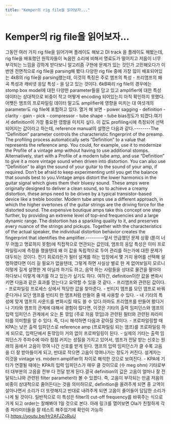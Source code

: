```yaml
---
title: "Kemper의 rig file을 읽어보자..."
---
```

# Kemper의 rig file을 읽어보자...

그동안 여러 가지 rig file을 읽어가며 플레이도 해보고 DI track 을 플레이도 해봤는데, rig file을 배포했던 원작자들이 녹음한 소리에 비해서 명료도가 떨어지고 저음이 너무 부각되는 느낌을 강하게 받다보니 알고리즘 구현에 문제가 있는 것인가 고민해오다가 이번엔 전면적으로 rig file을 parsing해 봤다.다양한 rig file 중에 가장 많이 배포되어있는 4kB의 rig file을 parsing했는데, 이것의 특징은 주로 앰프의 특성 - 프리앰프의 왜곡 특성과 캐비넷 응답 특성 - 을 담고 있는 것이다. 6kB짜리 rig file의 경우에는 stomp box model에 대한 다양한 parameter들을 담고 있고 amplifier에 대한 특성 데이터는 상대적으로 비중이 작고 어떻게 encoding 되어있는지 아직 확인하지 못했다.어쨋든 앰프의 프로파일링 데이터 말고도 amplifier에 영향을 미치는 대 여섯개의 parameter도 rig file에 포함하고 있다. 열거 해 보면 - power sagging - definition - clarity - gain - pick - compressor - tube shape - tube bias정도가 되겠다.여기서 definition이 가장 중요한 영향을 미치지 싶다. 이 값도 profiling시에 측정되어 선택되어지는 값이라고 하는데, reference manual의 설명은 다음과 같다.--------The “Definition” parameter controls the characteristic fingerprint of the preamp. The profiling process automatically sets “Definition” to a value that represents the reference amp. You could, for example, use it to modernize the Profile of a vintage amp without having to use additional stomps. Alternatively, start with a Profile of a modern tube amp, and use “Definition” to give it a more vintage sound when driven into distortion. You can also use “Definition” to align the sound of your guitar to the sound of your amp, if required. Don’t be afraid to keep experimenting until you get the balance that sounds best to you.Vintage amps distort the lower harmonics in the guitar signal which gives them their bluesy sound. These amps were originally designed to deliver a clean sound, so to achieve a creamy distortion, these amps need to be driven by a typical transistor-based device like a treble booster. Modern tube amps use a different approach, in which the higher overtones of the guitar strings are the driving force for the distorted sound. The expensive boutique amps take this concept one step further, by providing an extreme level of top-end frequencies and a large dynamic range. The distortion has a sparkling quality to it, and preserves every nuance of the strings and pickups. Together with the characteristics of the actual speaker, the individual distortion behavior creates the fingerprint that identifies the amplifier.---------앞서 언급했던 문제 상황 (톤이 너무 어둡고 명료하지 못함)에 직접적으로 연관되는 값인데, 앰프의 응답 특성은 이미 프로파일링시에 측정을 했을텐데 왜 이 값을 독립적으로 두어 관리를 하는가에 대한 문제가 대두되는 것이다. 전기 회로라든가 필터 설계를 하는 입장에서 몇 가지 용어를 선택해 설명하였다면 이리 길 필요가 없을텐데, 그렇게 하면 사실상 별로 한 게 없어보일지 모르니 이렇게 길게 설명한 게 아닐까 하기도 하고, 음악 하는 사람들을 상대로 물건을 팔아야 하다보니 이렇게 얘기를 하고 있는가 싶기도 하다. 여하간, definition이란 값을 변화시키면 다음과 같은 효과를 얻는다고 요약할 수 있을 것 같다. - 프리앰프와 관련된 값이다. - 프로파일링 프로세스 상에서 적당한 값을 찾아준다. - 빈티지 앰프를 모던 앰프로 바꿔준다거나 모던 앰프를 빈티지 한 앰프처럼 만들어 줄 때 사용할 수 있다.  - 내 기타의 특성에 맞게 앰프의 사운드를 변화시킬 때도 쓸 수 있다.아마도 프리앰프를 만들어 봤다거나 기타와 앰프의 관계에 대해서 경험이 많다면, 이것은 기타의 출력 임피던스와 앰프의 입력 임피던스 관계에서 오는 톤 깎임 (주로 저음 깎임)과 관련된 필터와 관련된 파라미터를 의미함을 알 수 있다. 즉, 다시 해석하면 다음과 같아질 것이다. - 프로파일링할 때 KPA는 낮은 출력 임피던스로 reference amp (프로파일링 되는 앰프)를 프로파일링 하게 되므로, 입력단에서 톤깎임이 거의 없이 프로파일링이 된다. - 실제의 기타는 출력 임피던스가 주파수에 따라 점점 커지는 성질을 가지고 있어서, 앰프가 전달 받는 신호는 원래의 음에서 고음이 깎여 나간 신호를 받게 된다. 앰프의 입력 임피던스가 클 수록 고음을 더 잘 받아들이게 되고, 반대로 작으면 고음이 깎여나가는 정도가 커진다. 설계자는 이것을 vintage vs. modern amplifier의 차이로 해석한 것으로 보여진다.  - KPA에 기타가 연결될 때에는 KPA의 입력 임피던스가 매우 클 것이므로 (수 meg ohm) 기타로부터 대부분의 고음을 전부 다 전달 받게 된다.결국 definition의 값은 고음이 얼마나 잘 전달되느냐와 관련된 filter parameter라 볼 수 있겠다. 즉, 고음이 부각되는 만큼 저음의 비중이 상대적으로 줄어든다는 것을 의미하므로, definition을 올려주게 되면 중 고역이 살아나면서 소리가 더 또렷해지고 반대로 내려주게 되면 고음이 줄어들어 답답한 소리가 나게 될 것이다. 일반적으로 이 특성은 filter의 cut-off frequency를 바꿔주는 식으로 가게 되고 order는 잘해봐야 1일 것으로 본다. 아래 링크를 열어보면 Ola가 친절하게 각종 파라미터들을 잘 테스트 해주었기에 확인이 가능하다.https://youtu.be/Hr2AFJZoRuU

